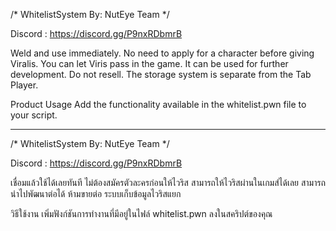 
/* WhitelistSystem By: NutEye Team */

Discord : https://discord.gg/P9nxRDbmrB  

Weld and use immediately.
No need to apply for a character before giving Viralis.
You can let Viris pass in the game.
It can be used for further development.  Do not resell.
The storage system is separate from the Tab Player.

Product Usage
Add the functionality available in the whitelist.pwn file to your script.

------------------------------------------------------------------------------------------

/* WhitelistSystem By: NutEye Team */

Discord : https://discord.gg/P9nxRDbmrB  

เชื่อมแล้วใช้ได้เลยทันที
ไม่ต้องสมัครตัวละครก่อนให้ไวริส
สามารถให้ไวริสผ่านในเกมส์ได้เลย
สามารถนำไปพัฒนาต่อได้  ห้ามขายต่อ
ระบบเก็บข้อมูลไวริสแยก

วิธีใช้งาน
เพิ่มฟังก์ชันการทํางานที่มีอยู่ในไฟล์ whitelist.pwn ลงในสคริปต์ของคุณ




